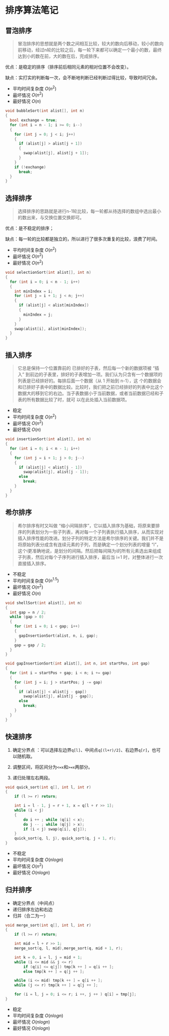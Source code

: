 # 排序算法笔记

## 冒泡排序

>冒泡排序的思想就是两个数之间相互比较，较大的数向后移动，较小的数向前移动，经过n轮的比较之后，每一轮下来都可以确定一个最小的数，最终达到小的数在前，大的数在后，完成排序。

优点：是稳定的排序（排序前后相同元素的相对位置不会改变）。

缺点：实打实的判断每一次，会不断地判断已经判断过得比较，导致时间冗余。

- 平均时间复杂度 $O(n^2)$
- 最坏情况 $O(n^2)$
- 最好情况      $O(n)$

```cpp
void bubbleSort(int alist[], int n)
{
  bool exchange = true;
  for (int i = n - 1; i >= 0; i--)
  {
    for (int j = 0; j < i; j++)
    {
      if (alist[j] > alist[j + 1])
      {
        swap(alist[j], alist[j + 1]);
      }
    }
    if (!exchange)
      break;
  }
}
```

## 选择排序

>选择排序的思路就是进行n-1轮比较，每一轮都从待选择的数组中选出最小的数出来，与交换位置交换即可。

优点：是不稳定的排序；

缺点：每一轮的比较都是独立的，所以进行了很多次重复的比较，浪费了时间。

- 平均时间复杂度 $O(n^2)$
- 最坏情况 $O(n^2)$
- 最好情况 $O(n^2)$

```cpp
void selectionSort(int alist[], int n)
{
  for (int i = 0; i < n - 1; i++)
  {
    int minIndex = i;
    for (int j = i + 1; j < n; j++)
    {
      if (alist[j] < alist[minIndex])
      {
        minIndex = j;
      }
    }
    swap(alist[i], alist[minIndex]);
  }
}
```

## 插入排序

>它总是保持一个位置靠前的 已排好的子表，然后每一个新的数据项被 “插入” 到前边的子表里，排好的子表增加一项。我们认为只含有一个数据项的列表是已经排好的。每排后面一个数据（从 1 开始到 n-1），这 个的数据会和已排好子表中的数据比较。比较时，我们把之前已经排好的列表中比这个数据大的移到它的右边。当子表数据小于当前数据，或者当前数据已经和子表的所有数据比较了时，就可 以在此处插入当前数据项。

- 稳定
- 平均时间复杂度 $O(n^2)$
- 最坏情况 $O(n^2)$
- 最好情况 $O(n)$

```cpp
void insertionSort(int alist[], int n)
{
  for (int i = 0; i < n - 1; i++)
  {
    for (int j = i + 1; j > 0; j--)
    {
      if (alist[j] < alist[j - 1])
        swap(alist[j], alist[j - 1]);
      else
        break;
    }
  }
}
```

## 希尔排序

>希尔排序有时又叫做 “缩小间隔排序”，它以插入排序为基础，将原来要排序的列表划分为一些子列表，再对每一个子列表执行插入排序，从而实现对插入排序性能的改进。划分子列的特定方法是希尔排序的关键。我们并不是将原始列表分成含有连续元素的子列，而是确定一个划分列表的增量 “i”，这个i更准确地说，是划分的间隔。然后把每间隔为i的所有元素选出来组成子列表，然后对每个子序列进行插入排序，最后当 i=1 时，对整体进行一次直接插入排序。

- 不稳定
- 平均时间复杂度 $O(n^{1.5})$
- 最坏情况 $O(n^2)$
- 最好情况 $O(n)$

```cpp
void shellSort(int alist[], int n)
{
  int gap = n / 2;
  while (gap > 0)
  {
    for (int i = 0; i < gap; i++)
    {
      gapInsertionSort(alist, n, i, gap);
    }
    gap = gap / 2;
  }
}

void gapInsertionSort(int alist[], int n, int startPos, int gap)
{
  for (int i = startPos + gap; i < n; i += gap)
  {
    for (int j = i; j > startPos; j -= gap)
    {
      if (alist[j] < alist[j - gap])
        swap(alist[j], alist[j - gap]);
      else
        break;
    }
  }
}
```

## 快速排序

1. 确定分界点 ：可以选择左边界`q[l]`、中间点`q[(l+r)/2]`、右边界`q[r]`，也可以随机取。

2. 调整区间，将区间分为`<=x`和`>=x`两部分。

3. 递归处理左右两段。

```cpp
void quick_sort(int q[], int l, int r)
{
    if (l >= r) return;

    int i = l - 1, j = r + 1, x = q[l + r >> 1];
    while (i < j)
    {
        do i ++ ; while (q[i] < x);
        do j -- ; while (q[j] > x);
        if (i < j) swap(q[i], q[j]);
    }
    quick_sort(q, l, j), quick_sort(q, j + 1, r);
}
```

- 不稳定
- 平均时间复杂度 $O(nlogn)$
- 最坏情况 $O(n^2)$
- 最好情况 $O(nlogn)$

## 归并排序

- 确定分界点（中间点）
- 递归排序左边和右边
- 归并（合二为一）

```cpp
void merge_sort(int q[], int l, int r)
{
    if (l >= r) return;

    int mid = l + r >> 1;
    merge_sort(q, l, mid),merge_sort(q, mid + 1, r);

    int k = 0, i = l, j = mid + 1;
    while (i <= mid && j <= r)
        if (q[i] <= q[j]) tmp[k ++ ] = q[i ++ ];
        else tmp[k ++ ] = q[j ++ ];

    while (i <= mid) tmp[k ++ ] = q[i ++ ];
    while (j <= r) tmp[k ++ ] = q[j ++ ];

    for (i = l, j = 0; i <= r; i ++, j ++ ) q[i] = tmp[j];
}
```

- 稳定
- 平均时间复杂度 $O(nlogn)$
- 最坏情况 $O(nlogn)$
- 最好情况 $O(nlogn)$
